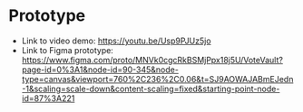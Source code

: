 # Prototype

- Link to video demo: https://youtu.be/Usp9PJUz5jo
- Link to Figma prototype: https://www.figma.com/proto/MNVk0cgcRkBSMjPpx18j5U/VoteVault?page-id=0%3A1&node-id=90-345&node-type=canvas&viewport=760%2C236%2C0.06&t=SJ9AOWAJABmEJedn-1&scaling=scale-down&content-scaling=fixed&starting-point-node-id=87%3A221